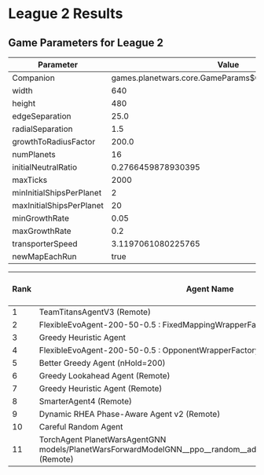 # League 2 Results

## Game Parameters for League 2

| Parameter | Value |
|-----------|-------|
| Companion | games.planetwars.core.GameParams$Companion@2e377400 |
| width | 640 |
| height | 480 |
| edgeSeparation | 25.0 |
| radialSeparation | 1.5 |
| growthToRadiusFactor | 200.0 |
| numPlanets | 16 |
| initialNeutralRatio | 0.2766459878930395 |
| maxTicks | 2000 |
| minInitialShipsPerPlanet | 2 |
| maxInitialShipsPerPlanet | 20 |
| minGrowthRate | 0.05 |
| maxGrowthRate | 0.2 |
| transporterSpeed | 3.1197061080225765 |
| newMapEachRun | true |


| Rank | Agent Name | Win Rate % | Played |
|------|------------|----------|--------|
| 1 | TeamTitansAgentV3 (Remote) | 96.5 | 200 |
| 2 | FlexibleEvoAgent-200-50-0.5 : FixedMappingWrapperFactory | 74.5 | 200 |
| 3 | Greedy Heuristic Agent | 62.0 | 200 |
| 4 | FlexibleEvoAgent-200-50-0.5 : OpponentWrapperFactory | 59.0 | 200 |
| 5 | Better Greedy Agent (nHold=200) | 58.5 | 200 |
| 6 | Greedy Lookahead Agent (Remote) | 47.5 | 200 |
| 7 | Greedy Heuristic Agent (Remote) | 44.0 | 200 |
| 8 | SmarterAgent4 (Remote) | 42.5 | 200 |
| 9 | Dynamic RHEA Phase-Aware Agent v2 (Remote) | 20.5 | 200 |
| 10 | Careful Random Agent | 15.0 | 200 |
| 11 | TorchAgent PlanetWarsAgentGNN models/PlanetWarsForwardModelGNN__ppo__random__adj_False__1__1751564155_final.pt (Remote) | 0.0 | 200 |